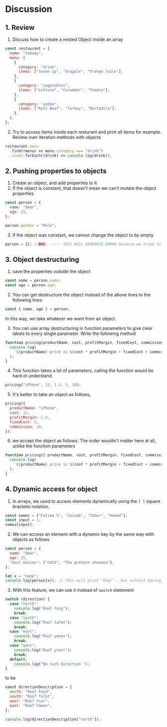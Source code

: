 # Discussion

## 1. Review

1. Discuss how to create a nested Object inside an array

```js
const restaurant = {
  name: "Subway",
  menu: [
    {
      category: "drink",
      items: ["Seven up", "Snapple", "Orange Juice"],
    },
    {
      category: "vegetables",
      items: ["Lettuce", "Cucumber", "Tomato"],
    },
    {
      category: "yedam",
      items: ["Rost Beef", "Turkey", "Martadila"],
    },
  ],
};
```

2. Try to access items inside each resturant and print all items for example. Review over iteration methods with objects

```js
restaurant.menu
  .find((menu) => menu.category === "drink")
  .items.forEach((drink) => console.log(drink));
```

## 2. Pushing properties to objects

1. Create an object, and add properties to it
2. If the object is constant, that doesn't mean we can't mutate the object properties

```js
const person = {
  name: "Omar",
  age: 25,
};

person.gender = "Male";
```

3. If the object was constant, we cannot change the object to by empty

```js
person = {}; //BUG: ----- THIS WILL GENERATE ERROR because we tried to change the whole object, but it's const
```

## 3. Object destructuring

1. save the properties outside the object

```js
const name = person.name;
const age = person.age;
```

2. You can get destructure the object instead of the above lines to the following lines

```js
const { name, age } = person;
```

In this way, we take whatever we want from an object.

3. You can use array destructuring in function parameters to give clear labels to every single parameter. Write the following method

```js
function pricing(productName, cost, profitMargin, fixedCost, commission) {
  console.log(
    `${productName} price is ${cost * profitMargin + fixedCost + commission}`
  );
}
```

4. This function takes a lot of parameters, calling the function would be hard ot understand.

```js
pricing("iPhone", 15, 1.4, 5, 10);
```

5. It's better to take an object as follows,

```js
pricing({
  productName: "iPhone",
  cost: 15,
  profitMargin: 1.4,
  fixedCost: 5,
  commission: 10,
});
```

6. we accept the object as follows. The order wouldn't matter here at all, unlike the function parameters

```js
function pricing({ productName, cost, profitMargin, fixedCost, commission }) {
  console.log(
    `${productName} price is ${cost * profitMargin + fixedCost + commission}`
  );
}
```

## 4. Dynamic access for object

1. In arrays, we used to access elements dynamically using the `[ ]` square brackets notation.

```js
const names = ["Fatima S", "Zainab", "Taher", "Hamed"];
const input = 1;
names[input];
```

2. We can access an element with a dynamic key by the same way with objects as follows

```js
const person = {
  name: "Omar",
  age: 25,
  "best movies": ["COCO", "The gretest showmna"],
};

let x = "name";
console.log(person[x]); // this will print "Omar" , but without having to write `person.name`
```

3. With this feature, we can use it instead of `switch` statement

```js
switch (direction) {
  case "north":
    console.log("Roo7 foog");
    break;
  case "south":
    console.log("Roo7 ta7at");
    break;
  case "east":
    console.log("Roo7 ymeen");
    break;
  case "west":
    console.log("Roo7 ysarr");
    break;
  default:
    console.log("No such direction ");
}
```

to be

```js
const directionDescription = {
  north: "Roo7 Food",
  south: "Roo7 Ta7at",
  west: "Roo7 Ysar",
  east: "Roo7 Ymeen",
};

console.log(directionDescription["north"]);
```
